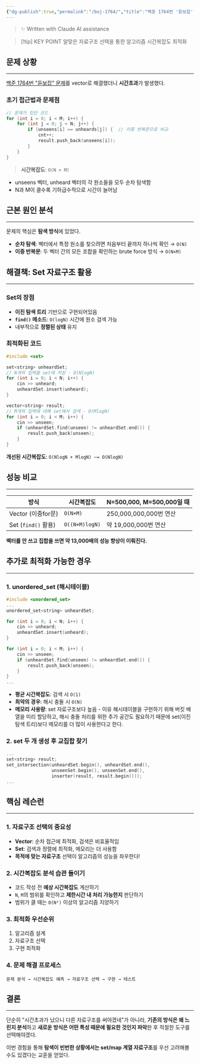 ```yaml
---
{"dg-publish":true,"permalink":"/boj-1764/","title":"백준 1764번 '듣보잡' 시간초과 해결기","tags":["백준문풀","시간초과","트러블슈팅","Set"],"noteIcon":"1","created":"2025-06-27T23:33:09.160+09:00","updated":"2025-06-29T01:02:31.580+09:00"}
---
```



> ✨ Written with Claude AI assistance

> [!tip] KEY POINT
> 알맞은 자료구조 선택을 통한 알고리즘 시간복잡도 최적화

## 문제 상황
---

[백준 1764번 "듣보잡" 문제](https://www.acmicpc.net/problem/1764)를 vector로 해결했더니 **시간초과**가 발생했다.


### 초기 접근법과 문제점
```cpp
// 문제가 있던 코드
for (int i = 0; i < M; i++) {
    for (int j = 0; j < N; j++) {
        if (unseens[i] == unheards[j]) {  // 이중 반복문으로 비교
            cnt++;
            result.push_back(unseens[i]);
        }
    }
}
```

> **시간복잡도**: `O(N × M)`

- unseens 벡터, unheard 벡터의 각 원소들을 모두 순차 탐색함
- N과 M이 클수록 기하급수적으로 시간이 늘어남

## 근본 원인 분석
---

문제의 핵심은 **탐색 방식**에 있었다.

- **순차 탐색**: 벡터에서 특정 원소를 찾으려면 처음부터 끝까지 하나씩 확인 → `O(N)`
- **이중 반복문**: 두 벡터 간의 모든 조합을 확인하는 brute force 방식 → `O(N×M)`

## 해결책: Set 자료구조 활용
---

### Set의 장점

- **이진 탐색 트리** 기반으로 구현되어있음
- **`find()` 메소드**: `O(logN)` 시간에 원소 검색 가능
- 내부적으로 **정렬된 상태** 유지

### 최적화된 코드
```cpp
#include <set>

set<string> unheardSet;
// N개의 입력을 set에 저장 - O(NlogN)
for (int i = 0; i < N; i++) {
    cin >> unheard;
    unheardSet.insert(unheard);
}

vector<string> result;
// M개의 입력에 대해 set에서 검색 - O(MlogN)
for (int i = 0; i < M; i++) {
    cin >> unseen;
    if (unheardSet.find(unseen) != unheardSet.end()) {
        result.push_back(unseen);
    }
}
```

**개선된 시간복잡도**: `O(NlogN + MlogN) ~= O(NlogN)`

## 성능 비교
---

| 방식                | 시간복잡도     | N=500,000, M=500,000일 때 |
| ------------------- | -------------- | ------------------------- |
| Vector (이중for문)  | `O(N×M)`       | 250,000,000,000번 연산    |
| Set (`find()` 활용) | `O((N+M)logN)` | 약 19,000,000번 연산      |

**벡터를 안 쓰고 집합을 쓰면 약 13,000배의 성능 향상이 이뤄진다.**

## 추가로 최적화 가능한 경우
---
### 1. unordered_set (해시테이블)

```cpp
#include <unordered_set>
...
unordered_set<string> unheardSet;

for (int i = 0; i < N; i++) {
    cin >> unheard;
    unheardSet.insert(unheard);
}

for (int i = 0; i < M; i++) {
    cin >> unseen;
    if (unheardSet.find(unseen) != unheardSet.end()) {
        result.push_back(unseen);
    }
}
...
```

- **평균 시간복잡도**: 검색 시 `O(1)`
- **최악의 경우**: 해시 충돌 시 `O(N)`
- **메모리 사용량**: set 자료구조보다 높음 - 이유
  해시테이블을 구현하기 위해 버킷 배열을 미리 할당하고, 해시 충돌 처리를 위한 추가 공간도 필요하기 때문에 set(이진 탐색 트리)보다 메모리를 더 많이 사용한다고 한다.

### 2. set 두 개 생성 후 교집합 찾기

```cpp
...
set<string> result;
set_intersection(unheardSet.begin(), unheardSet.end(),
                 unseenSet.begin(), unseenSet.end(),
                 inserter(result, result.begin()));
...
```

## 핵심 레슨런
---
### 1. 자료구조 선택의 중요성

- **Vector**: 순차 접근에 최적화, 검색은 비효율적임
- **Set**: 검색과 정렬에 최적화, 메모리는 더 사용함
- **목적에 맞는 자료구조** 선택이 알고리즘의 성능을 좌우한다!
  
### 2. 시간복잡도 분석 습관 들이기

- 코드 작성 전 **예상 시간복잡도** 계산하기
- `N`, `M`의 범위를 확인하고 **제한시간 내 처리 가능한지** 판단하기
- 범위가 클 때는 `O(N²)` 이상의 알고리즘 지양하기

### 3. 최적화 우선순위

1. 알고리즘 설계
2. 자료구조 선택
3. 구현 최적화

### 4. 문제 해결 프로세스

```
문제 분석 → 시간복잡도 예측 → 자료구조 선택 → 구현 → 테스트
```

## 결론
---
단순히 "시간초과가 났으니 다른 자료구조를 써야겠네"가 아니라, **기존의 방식은 왜 느린지 분석**하고 **새로운 방식은 어떤 특성 때문에 필요한 것인지 파악**한 후 적절한 도구를 선택해야겠다.

이번 경험을 통해 **탐색이 빈번한 상황에서는 set/map 계열 자료구조**를 우선 고려해볼 수도 있겠다는 교훈을 얻었다.
